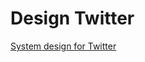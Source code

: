 # Design Twitter

[System design for Twitter](https://medium.com/@narengowda/system-design-for-twitter-e737284afc95)